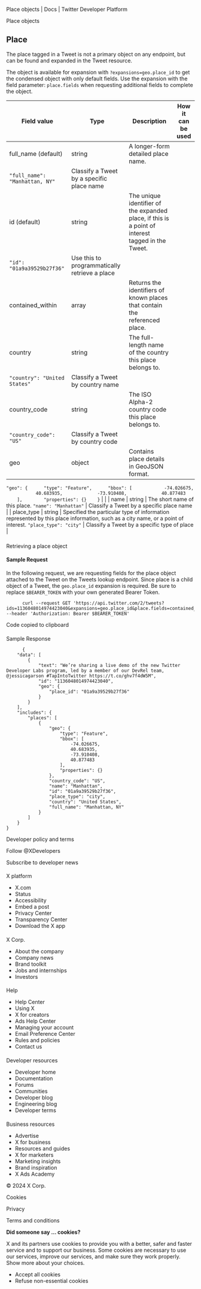 
Place objects | Docs | Twitter Developer Platform 

Place objects

Place
-----

The place tagged in a Tweet is not a primary object on any endpoint, but can be found and expanded in the Tweet resource. 

The object is available for expansion with `?expansions=geo.place_id` to get the condensed object with only default fields. Use the expansion with the field parameter: `place.fields` when requesting additional fields to complete the object.

| Field value | Type | Description | How it can be used |
| --- | --- | --- | --- |
| full\_name (default) | string | A longer-form detailed place name.
`"full_name": "Manhattan, NY"` | Classify a Tweet by a specific place name |
| id (default) | string | The unique identifier of the expanded place, if this is a point of interest tagged in the Tweet.
`"id": "01a9a39529b27f36"` | Use this to programmatically retrieve a place |
| contained\_within | array | Returns the identifiers of known places that contain the referenced place. |  |
| country | string | The full-length name of the country this place belongs to.
`"country": "United States"` | Classify a Tweet by country name |
| country\_code | string | The ISO Alpha-2 country code this place belongs to.
`"country_code": "US"` | Classify a Tweet by country code |
| geo | object | Contains place details in GeoJSON format.
`"geo": {
      "type": "Feature",
      "bbox": [
            -74.026675, 
            40.683935, 
            -73.910408, 
            40.877483 
       ], 
       "properties": {}
    }` |  |
| name | string | The short name of this place.
`"name": "Manhattan"` | Classify a Tweet by a specific place name |
| place\_type | string | Specified the particular type of information represented by this place information, such as a city name, or a point of interest.
`"place_type": "city"` | Classify a Tweet by a specific type of place |

### 
Retrieving a place object

#### Sample Request

In the following request, we are requesting fields for the place object attached to the Tweet on the Tweets lookup endpoint. Since place is a child object of a Tweet, the `geo.place_id` expansion is required. Be sure to replace `$BEARER_TOKEN` with your own generated Bearer Token.  

```
      curl --request GET 'https://api.twitter.com/2/tweets?ids=1136048014974423040&expansions=geo.place_id&place.fields=contained_within,country,country_code,full_name,geo,id,name,place_type' --header 'Authorization: Bearer $BEARER_TOKEN'
```

Code copied to clipboard

#### 
Sample Response

```
      {
    "data": [
        {
            "text": "We’re sharing a live demo of the new Twitter Developer Labs program, led by a member of our DevRel team, @jessicagarson #TapIntoTwitter https://t.co/ghv7f4dW5M",
            "id": "1136048014974423040",
            "geo": {
                "place_id": "01a9a39529b27f36"
            }
        }
    ],
    "includes": {
        "places": [
            {
                "geo": {
                    "type": "Feature",
                    "bbox": [
                        -74.026675,
                        40.683935,
                        -73.910408,
                        40.877483
                    ],
                    "properties": {}
                },
                "country_code": "US",
                "name": "Manhattan",
                "id": "01a9a39529b27f36",
                "place_type": "city",
                "country": "United States",
                "full_name": "Manhattan, NY"
            }
        ]
    }
}
```

Developer policy and terms

Follow @XDevelopers

Subscribe to developer news

#### 
 X platform

* X.com
* Status
* Accessibility
* Embed a post
* Privacy Center
* Transparency Center
* Download the X app

#### 
 X Corp.

* About the company
* Company news
* Brand toolkit
* Jobs and internships
* Investors

#### 
 Help

* Help Center
* Using X
* X for creators
* Ads Help Center
* Managing your account
* Email Preference Center
* Rules and policies
* Contact us

#### 
 Developer resources

* Developer home
* Documentation
* Forums
* Communities
* Developer blog
* Engineering blog
* Developer terms

#### 
 Business resources

* Advertise
* X for business
* Resources and guides
* X for marketers
* Marketing insights
* Brand inspiration
* X Ads Academy

 © 2024 X Corp.

Cookies

Privacy

Terms and conditions

**Did someone say … cookies?**  

 X and its partners use cookies to provide you with a better, safer and
 faster service and to support our business. Some cookies are necessary to use
 our services, improve our services, and make sure they work properly.
 Show more about your choices.

* Accept all cookies
* Refuse non-essential cookies